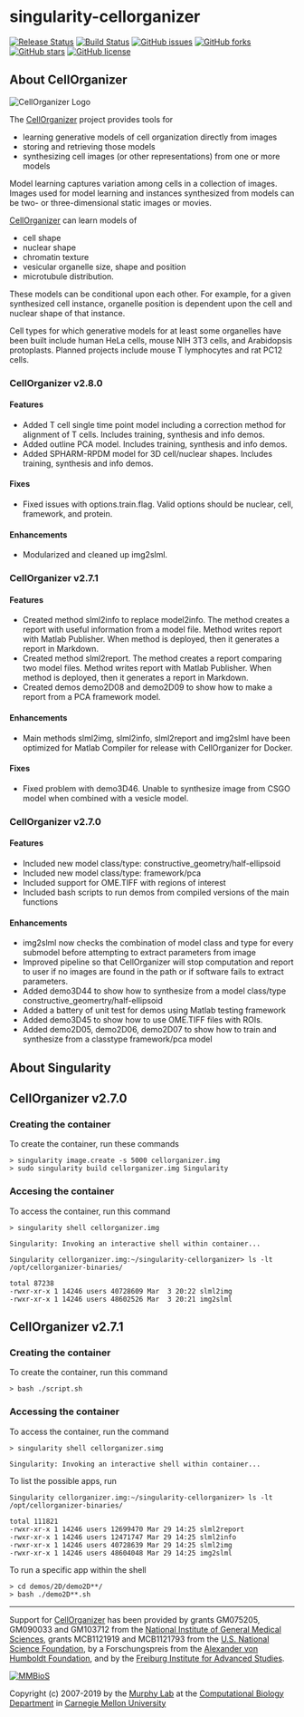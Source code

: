 # singularity-cellorganizer

[![Release Status](https://img.shields.io/badge/release-v2.7.1-red.svg)](http://www.cellorganizer.org/)
[![Build Status](https://travis-ci.org/icaoberg/singularity-cellorganizer.svg?branch=master)](https://travis-ci.org/icaoberg/singularity-cellorganizer)
[![GitHub issues](https://img.shields.io/github/issues/icaoberg/singularity-cellorganizer.svg)](https://github.com/icaoberg/singularity-cellorganizer/issues)
[![GitHub forks](https://img.shields.io/github/forks/icaoberg/singularity-cellorganizer.svg)](https://github.com/icaoberg/singularity-cellorganizer/network)
[![GitHub stars](https://img.shields.io/github/stars/icaoberg/singularity-cellorganizer.svg)](https://github.com/icaoberg/singularity-cellorganizer/stargazers)
[![GitHub license](https://img.shields.io/badge/license-GPLv3-blue.svg)](https://www.gnu.org/licenses/quick-guide-gplv3.en.html)

## About CellOrganizer 

![CellOrganizer Logo](http://www.cellorganizer.org/wp-content/uploads/2017/08/CellOrganizerLogo2-250.jpg)

The [CellOrganizer](http://cellorganizer.org/) project provides tools for

* learning generative models of cell organization directly from images
* storing and retrieving those models
* synthesizing cell images (or other representations) from one or more models

Model learning captures variation among cells in a collection of images. Images used for model learning and instances synthesized from models can be two- or three-dimensional static images or movies.

[CellOrganizer](http://cellorganizer.org/) can learn models of

* cell shape
* nuclear shape
* chromatin texture
* vesicular organelle size, shape and position
* microtubule distribution.

These models can be conditional upon each other. For example, for a given synthesized cell instance, organelle position is dependent upon the cell and nuclear shape of that instance.

Cell types for which generative models for at least some organelles have been built include human HeLa cells, mouse NIH 3T3 cells, and Arabidopsis protoplasts. Planned projects include mouse T lymphocytes and rat PC12 cells.

### CellOrganizer v2.8.0

#### Features
* Added T cell single time point model including a correction method for alignment of T cells. Includes training, synthesis and info demos.
* Added outline PCA model. Includes training, synthesis and info demos.
* Added SPHARM-RPDM model for 3D cell/nuclear shapes. Includes training, synthesis and info demos.

#### Fixes 
* Fixed issues with options.train.flag. Valid options should be nuclear, cell, framework, and protein.

#### Enhancements
* Modularized and cleaned up img2slml.

### CellOrganizer v2.7.1

#### Features

* Created method slml2info to replace model2info. The method creates a report with useful information from a model file. Method writes report with Matlab Publisher. When method is deployed, then it generates a report in Markdown.
* Created method slml2report. The method creates a report comparing two model files. Method writes report with Matlab Publisher. When method is deployed, then it generates a report in Markdown.
* Created demos demo2D08 and demo2D09 to show how to make a report from a PCA framework model.

#### Enhancements

* Main methods slml2img, slml2info, slml2report and img2slml have been optimized for Matlab Compiler for release with CellOrganizer for Docker.

#### Fixes

* Fixed problem with demo3D46. Unable to synthesize image from CSGO model when combined with a vesicle model.

### CellOrganizer v2.7.0

#### Features

* Included new model class/type: constructive_geometry/half-ellipsoid
* Included new model class/type: framework/pca
* Included support for OME.TIFF with regions of interest
* Included bash scripts to run demos from compiled versions of the main functions

#### Enhancements

* img2slml now checks the combination of model class and type for every submodel before attempting to extract parameters from image 
* Improved pipeline so that CellOrganizer will stop computation and report to user if no images are found in the path or if software fails to extract parameters.
* Added demo3D44 to show how to synthesize from a model class/type constructive_geomertry/half-ellipsoid
* Added a battery of unit test for demos using Matlab testing framework
* Added demo3D45 to show how to use OME.TIFF files with ROIs.
* Added demo2D05, demo2D06, demo2D07 to show how to train and synthesize from a classtype framework/pca model

## About Singularity

## CellOrganizer v2.7.0 

### Creating the container

To create the container, run these commands

```
> singularity image.create -s 5000 cellorganizer.img
> sudo singularity build cellorganizer.img Singularity
```

### Accesing the container

To access the container, run this command

```
> singularity shell cellorganizer.img

Singularity: Invoking an interactive shell within container...

Singularity cellorganizer.img:~/singularity-cellorganizer> ls -lt /opt/cellorganizer-binaries/

total 87238
-rwxr-xr-x 1 14246 users 40728609 Mar  3 20:22 slml2img
-rwxr-xr-x 1 14246 users 48602526 Mar  3 20:21 img2slml
```

## CellOrganizer v2.7.1 

### Creating the container

To create the container, run this command

```
> bash ./script.sh 
```
### Accessing the container

To access the container, run the command

```
> singularity shell cellorganizer.simg

Singularity: Invoking an interactive shell within container...
```
To list the possible apps, run
```
Singularity cellorganizer.img:~/singularity-cellorganizer> ls -lt /opt/cellorganizer-binaries/

total 111821
-rwxr-xr-x 1 14246 users 12699470 Mar 29 14:25 slml2report
-rwxr-xr-x 1 14246 users 12471747 Mar 29 14:25 slml2info
-rwxr-xr-x 1 14246 users 40728639 Mar 29 14:25 slml2img
-rwxr-xr-x 1 14246 users 48604048 Mar 29 14:25 img2slml
```
To run a specific app within the shell
```
> cd demos/2D/demo2D**/
> bash ./demo2D**.sh
```

---

Support for [CellOrganizer](http://cellorganizer.org/) has been provided by grants GM075205, GM090033 and GM103712 from the [National Institute of General Medical Sciences](http://www.nigms.nih.gov/), grants MCB1121919 and MCB1121793 from the [U.S. National Science Foundation](http://nsf.gov/), by a Forschungspreis from the [Alexander von Humboldt Foundation](http://www.humboldt-foundation.de/), and by the [Freiburg Institute for Advanced Studies](http://www.frias.uni-freiburg.de/lifenet?set_language=en).

[![MMBioS](https://i1.wp.com/www.cellorganizer.org/wp-content/uploads/2017/08/MMBioSlogo-e1503517857313.gif?h=60)](http://www.mmbios.org)

Copyright (c) 2007-2019 by the [Murphy Lab](http://murphylab.web.cmu.edu) at the [Computational Biology Department](http://www.cbd.cmu.edu) in [Carnegie Mellon University](http://www.cmu.edu)
